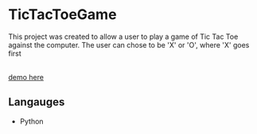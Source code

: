 # TicTacToeGame

This project was created to allow a user to play a game of Tic Tac Toe against the computer. The user can chose to be 'X' or 'O', where 'X' goes first

<br>[demo here]()

## Langauges
*  Python


